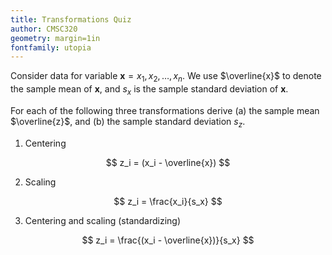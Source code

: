 ```yaml
---
title: Transformations Quiz
author: CMSC320
geometry: margin=1in
fontfamily: utopia
---
```


Consider data for variable $\mathbf{x}=x_1,x_2,\ldots,x_n$. We use $\overline{x}$
to denote the sample mean of $\mathbf{x}$,
and $s_x$ is the sample standard deviation of $\mathbf{x}$.

For each of the following three transformations derive (a) the sample mean $\overline{z}$, and (b) the sample standard deviation $s_z$.

1. Centering

$$
z_i = (x_i - \overline{x})
$$

2. Scaling

$$
z_i = \frac{x_i}{s_x}
$$

3. Centering and scaling (standardizing)

$$
z_i = \frac{(x_i - \overline{x})}{s_x}
$$


